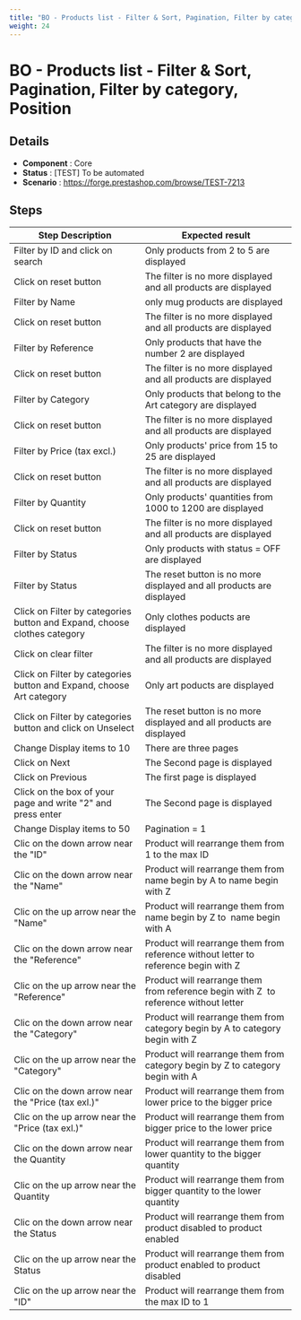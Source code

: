 ```yaml
---
title: "BO - Products list - Filter & Sort, Pagination, Filter by category, Position"
weight: 24
---
```


# BO - Products list - Filter & Sort, Pagination, Filter by category, Position
## Details
* **Component** : Core
* **Status** : [TEST] To be automated
* **Scenario** : https://forge.prestashop.com/browse/TEST-7213

## Steps
| Step Description | Expected result |
| ----- | ----- |
| Filter by ID and click on search | Only products from 2 to 5 are displayed |
| Click on reset button | The filter is no more displayed and all products are displayed |
| Filter by Name | only mug products are displayed |
| Click on reset button | The filter is no more displayed and all products are displayed |
| Filter by Reference | Only products that have the number 2 are displayed |
| Click on reset button | The filter is no more displayed and all products are displayed |
| Filter by Category | Only products that belong to the Art category are displayed |
| Click on reset button | The filter is no more displayed and all products are displayed |
| Filter by Price (tax excl.) | Only products' price from 15 to 25 are displayed |
| Click on reset button | The filter is no more displayed and all products are displayed |
| Filter by Quantity | Only products' quantities from 1000 to 1200 are displayed |
| Click on reset button | The filter is no more displayed and all products are displayed |
| Filter by Status | Only products with status = OFF are displayed |
| Filter by Status | The reset button is no more displayed and all products are displayed |
| Click on Filter by categories button and Expand, choose clothes category | Only clothes poducts are displayed |
| Click on clear filter | The filter is no more displayed and all products are displayed |
| Click on Filter by categories button and Expand, choose Art category | Only art poducts are displayed |
| Click on Filter by categories button and click on Unselect | The reset button is no more displayed and all products are displayed |
| Change Display items to 10 | There are three pages |
| Click on Next | The Second page is displayed |
| Click on Previous | The first page is displayed |
| Click on the box of your page and write "2" and press enter | The Second page is displayed |
| Change Display items to 50 | Pagination = 1 |
| Clic on the down arrow near the "ID" | Product will rearrange them from 1 to the max ID |
| Clic on the down arrow near the "Name" | Product will rearrange them from name begin by A to name begin with Z |
| Clic on the up arrow near the "Name" | Product will rearrange them from name begin by Z to  name begin with A |
| Clic on the down arrow near the "Reference" | Product will rearrange them from reference without letter to reference begin with Z |
| Clic on the up arrow near the "Reference" | Product will rearrange them from reference begin with Z  to reference without letter |
| Clic on the down arrow near the "Category" | Product will rearrange them from category begin by A to category begin with Z |
| Clic on the up arrow near the "Category" | Product will rearrange them from category begin by Z to category begin with A |
| Clic on the down arrow near the "Price (tax exl.)" | Product will rearrange them from lower price to the bigger price |
| Clic on the up arrow near the "Price (tax exl.)" | Product will rearrange them from bigger price to the lower price |
| Clic on the down arrow near the Quantity | Product will rearrange them from lower quantity to the bigger quantity |
| Clic on the up arrow near the Quantity | Product will rearrange them from bigger quantity to the lower quantity |
| Clic on the down arrow near the Status | Product will rearrange them from product disabled to product enabled |
| Clic on the up arrow near the Status | Product will rearrange them from product enabled to product disabled |
| Clic on the up arrow near the "ID" | Product will rearrange them from the max ID to 1 |
